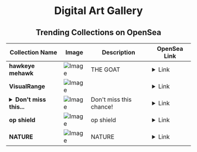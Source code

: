 <div align="center">

# Digital Art Gallery

## Trending Collections on OpenSea

| Collection Name                       | Image                                                                                     | Description                       | OpenSea Link                                                                                          |
|---------------------------------------|-------------------------------------------------------------------------------------------|-----------------------------------|--------------------------------------------------------------------------------------------------------|
| **hawkeye mehawk** | ![Image](https://i.seadn.io/s/raw/files/9196534c3e1bd627e9ad1ae46be9159c.jpg?w=500&auto=format?w=200&auto=format) |  THE GOAT  | <details><summary>Link</summary>[hawkeye mehawk](https://opensea.io/collection/hawkeye-mehawk)</details> |
| **VisualRange** | ![Image](https://i.seadn.io/s/raw/files/5396b88cb0727986092913ad80744ab7.jpg?w=500&auto=format?w=200&auto=format) |  | <details><summary>Link</summary>[VisualRange](https://opensea.io/collection/visualrange)</details> |
| **<details><summary>Don't miss this...</summary>Don't miss this chance!</details>** | ![Image](https://i.seadn.io/s/raw/files/16d9d25e173f6eacc09b918de9c3d719.png?w=500&auto=format?w=200&auto=format) | Don't miss this chance! | <details><summary>Link</summary>[Don't miss this chance!](https://opensea.io/collection/don-t-miss-this-chance-4)</details> |
| **op shield** | ![Image](https://i.seadn.io/s/raw/files/0a75f998b7a203677a673cfd25020157.jpg?w=500&auto=format?w=200&auto=format) | op shield | <details><summary>Link</summary>[op shield](https://opensea.io/collection/op-shield)</details> |
| **NATURE** | ![Image](https://i.seadn.io/s/raw/files/ead198c24db3b3e4da42892d47cf095f.jpg?w=500&auto=format?w=200&auto=format) | NATURE  | <details><summary>Link</summary>[NATURE](https://opensea.io/collection/nature-2634)</details> |

</div>
